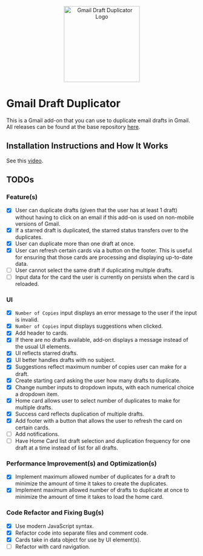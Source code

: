 <p align="center">
  <img src="https://raw.githubusercontent.com/jnbli/Gmail-Draft-Duplicator/master/Logo.png" alt="Gmail Draft Duplicator Logo" width="200" height="200">
</p>

# Gmail Draft Duplicator
This is a Gmail add-on that you can use to duplicate email drafts in Gmail. All releases can be found at the base repository [here](https://github.com/jnbli/Gmail-Draft-Duplicator/releases).

## Installation Instructions and How It Works
See this [video](https://www.youtube.com/watch?v=o3JVWLKUrYs).

## TODOs
### Feature(s)
- [X] User can duplicate drafts (given that the user has at least 1 draft) without having to click on an email if this add-on is used on non-mobile versions of Gmail.
- [X] If a starred draft is duplicated, the starred status transfers over to the duplicates.
- [X] User can duplicate more than one draft at once.
- [X] User can refresh certain cards via a button on the footer. This is useful for ensuring that those cards are processing and displaying up-to-date data.
- [ ] User cannot select the same draft if duplicating multiple drafts.
- [ ] Input data for the card the user is currently on persists when the card is reloaded.

### UI
- [X] `Number of Copies` input displays an error message to the user if the input is invalid.
- [X] `Number of Copies` input displays suggestions when clicked.
- [X] Add header to cards.
- [X] If there are no drafts available, add-on displays a message instead of the usual UI elements.
- [X] UI reflects starred drafts.
- [X] UI better handles drafts with no subject.
- [X] Suggestions reflect maximum number of copies user can make for a draft.
- [X] Create starting card asking the user how many drafts to duplicate.
- [X] Change number inputs to dropdown inputs, with each numerical choice a dropdown item.
- [X] Home card allows user to select number of duplicates to make for multiple drafts.
- [X] Success card reflects duplication of multiple drafts.
- [X] Add footer with a button that allows the user to refresh the card on certain cards.
- [ ] Add notifications.
- [ ] Have Home Card list draft selection and duplication frequency for one draft at a time instead of list for all drafts.

### Performance Improvement(s) and Optimization(s)
- [X] Implement maximum allowed number of duplicates for a draft to minimize the amount of time it takes to create the duplicates.
- [X] Implement maximum allowed number of drafts to duplicate at once to minimize the amount of time it takes to load the home card.

### Code Refactor and Fixing Bug(s)
- [X] Use modern JavaScript syntax.
- [X] Refactor code into separate files and comment code.
- [X] Cards take in data object for use by UI element(s).
- [ ] Refactor with card navigation.